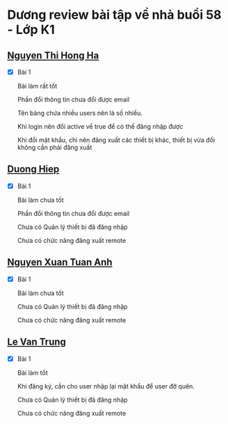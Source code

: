 # Dương review bài tập về nhà buổi 58 - Lớp K1

## [Nguyen Thi Hong Ha](https://github.dev/ha752002/NodeJs_learning/tree/main/day_58)

- [x] Bài 1

  Bài làm rất tốt

  Phần đổi thông tin chưa đổi được email

  Tên bảng chứa nhiều users nên là số nhiều.

  Khi login nên đổi active về true để có thể đăng nhập được

  Khi đổi mật khẩu, chỉ nên đăng xuất các thiết bị khác, thiết bị vừa đổi không cần phải đăng xuất

## [Duong Hiep](https://github.dev/duonghiep416/duonghiep_f8_fullstack/tree/main/Day57)

- [x] Bài 1

  Bài làm chưa tốt

  Phần đổi thông tin chưa đổi được email

  Chưa có Quản lý thiết bị đã đăng nhập

  Chưa có chức năng đăng xuất remote

## [Nguyen Xuan Tuan Anh](https://github.com/xuananh2212/back_end/tree/main/day56/auth)

- [x] Bài 1

  Bài làm chưa tốt

  Chưa có Quản lý thiết bị đã đăng nhập

  Chưa có chức năng đăng xuất remote

## [Le Van Trung](https://github.com/Trungdeptraii/Bai58_Le_Van_Trung)

- [x] Bài 1

  Bài làm tốt

  Khi đăng ký, cần cho user nhập lại mật khẩu để user đỡ quên.

  Chưa có Quản lý thiết bị đã đăng nhập

  Chưa có chức năng đăng xuất remote
